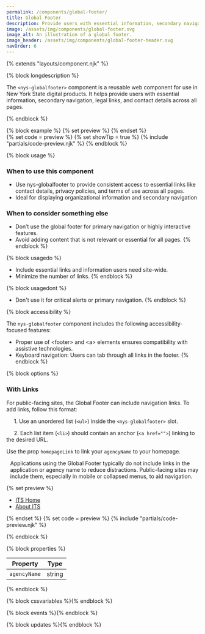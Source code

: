 ```yaml
---
permalink: /components/global-footer/
title: Global Footer
description: Provide users with essential information, secondary navigation, legal links, and contact details across all pages.
image: /assets/img/components/global-footer.svg
image_alt: An illustration of a global footer.
image_header: /assets/img/components/global-footer-header.svg
navOrder: 6
---
```


{% extends "layouts/component.njk" %}

{% block longdescription %}

The <code class="language-js">&lt;nys-globalfooter&gt;</code> component is a reusable web component for use in New York State digital products. It helps provide users with essential information, secondary navigation, legal links, and contact details across all pages.


{% endblock %}

{% block example %}
  {% set preview %}<nys-globalfooter agencyName="Office of Information Technology Services">
</nys-globalfooter>{% endset %}  
  {% set code = preview %}
  {% set showTip = true %}
  {% include "partials/code-preview.njk" %}
{% endblock %}

{% block usage %}

### When to use this component
 - Use nys-globalfooter to provide consistent access to essential links like contact details, privacy policies, and terms of use across all pages.
 - Ideal for displaying organizational information and secondary navigation
 ### When to consider something else
 - Don’t use the global footer for primary navigation or highly interactive features.
 - Avoid adding content that is not relevant or essential for all pages.
{% endblock %}

{% block usagedo %}

 - Include essential links and information users need site-wide.
 - Minimize the number of links.
{% endblock %}

{% block usagedont %}

  - Don't use it for critical alerts or primary navigation.
{% endblock %}

{% block accessibility %}

The <code class="language-js">nys-globalfooter</code> component includes the following accessibility-focused features:

 - Proper use of &lt;footer&gt; and &lt;a&gt; elements ensures compatibility with assistive technologies.
 - Keyboard navigation: Users can tab through all links in the footer.
{% endblock %}

{% block options %}

### With Links
For public-facing sites, the Global Footer can include navigation links. To add links, follow this format:

&nbsp;&nbsp;&nbsp;&nbsp;&nbsp;1. Use an unordered list (`<ul>`) inside the <code class="language-js">&lt;nys-globalfooter&gt;</code> slot. 

&nbsp;&nbsp;&nbsp;&nbsp;&nbsp;2. Each list item (`<li>`) should contain an anchor (`<a href="">`) linking to the desired URL.

Use the prop <code class="language-js">homepageLink</code> to link your <code class="language-js">agencyName</code> to your homepage.

<p style="display:flex; align-items:top; gap:10px;"><nys-icon name="info" size="2xl"></nys-icon> Applications using the Global Footer typically do not include links in the application or agency name to reduce distractions. Public-facing sites may include them, especially in mobile or collapsed menus, to aid navigation.</p>

  {% set preview %}<nys-globalfooter agencyName="Office of Information Technology Services" homepageLink="https://ny.gov">
  <ul>
    <li><a href="https://its.ny.gov">ITS Home</a></li>
    <li><a href="https://its.ny.gov/about">About ITS</a></li>
  </ul>
</nys-globalfooter>{% endset %}
  {% set code = preview %}
  {% include "partials/code-preview.njk" %}

{% endblock %}

{% block properties %}

<table>
  <thead>
    <tr>
      <th>Property</th>
      <th>Type</th>
    </tr>
  </thead>
  <tbody>
    <tr>
      <td><code>agencyName</code></td>
      <td>string</td>
    </tr>
  </tbody>
</table>

{% endblock %}

{% block cssvariables %}{% endblock %}

{% block events %}{% endblock %}

{% block updates %}{% endblock %}
